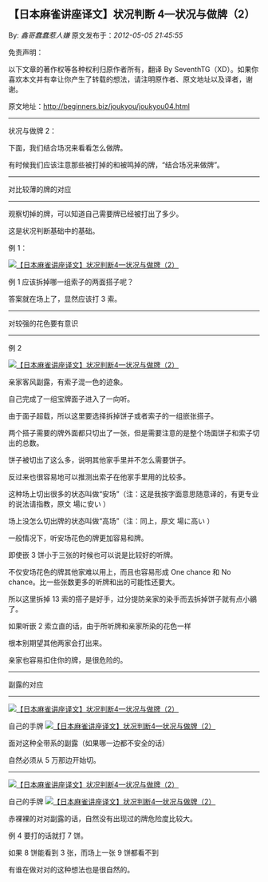 ## 【日本麻雀讲座译文】状况判断 4—状况与做牌（2）

By: _鑫哥蠢蠢惹人嫌_ 原文发布于：_2012-05-05 21:45:55_

免责声明：

以下文章的著作权等各种权利归原作者所有，翻译 By
SeventhTG（XD）。如果你喜欢本文并有幸让你产生了转载的想法，请注明原作者、原文地址以及译者，谢谢。

原文地址：http://beginners.biz/joukyou/joukyou04.html

---

状况与做牌 2：

下面，我们结合场况来看看怎么做牌。

有时候我们应该注意那些被打掉的和被鸣掉的牌，“结合场况来做牌”。

---

对比较薄的牌的对应

---

观察切掉的牌，可以知道自己需要牌已经被打出了多少。

这是状况判断基础中的基础。

例 1：

[![【日本麻雀讲座译文】状况判断4—状况与做牌（2）](http://s12.sinaimg.cn/middle/7f78b76fgbf4a50425f5b&690)](http://photo.blog.sina.com.cn/showpic.html#blogid=7f78b76f01014m3m&url=http://s12.sinaimg.cn/orignal/7f78b76fgbf4a50425f5b)

例 1 应该拆掉哪一组索子的两面搭子呢？

答案就在场上了，显然应该打 3 索。

---

对较强的花色要有意识

---

例 2

[![【日本麻雀讲座译文】状况判断4—状况与做牌（2）](http://s16.sinaimg.cn/middle/7f78b76fgbf4a5e9baeef&690)](http://photo.blog.sina.com.cn/showpic.html#blogid=7f78b76f01014m3m&url=http://s16.sinaimg.cn/orignal/7f78b76fgbf4a5e9baeef)

亲家客风副露，有索子混一色的迹象。

自己完成了一组宝牌面子进入了一向听。

由于面子超载，所以这里要选择拆掉饼子或者索子的一组嵌张搭子。

两个搭子需要的牌外面都只切出了一张，但是需要注意的是整个场面饼子和索子切出的总数。

饼子被切出了这么多，说明其他家手里并不怎么需要饼子。

反过来也很容易地可以推测出索子在他家手里用的比较多。

这种场上切出很多的状态叫做“安场”（注：这是我按字面意思随意译的，有更专业的说法请指教，原文
場に安い ）

场上没怎么切出牌的状态叫做“高场”（注：同上，原文
場に高い ）

一般情况下，听安场花色的牌更加容易和牌。

即使嵌 3 饼小于三张的时候也可以说是比较好的听牌。

不仅安场花色的牌其他家难以用上，而且也容易形成 One
chance 和 No chance。比一些张数更多的听牌和出的可能性还要大。

所以这里拆掉 13 索的搭子是好手，过分提防亲家的染手而去拆掉饼子就有点小鶸了。

如果听嵌 2 索立直的话，由于所听牌和亲家所染的花色一样

根本别期望其他两家会打出来。

亲家也容易扣住你的牌，是很危险的。

---

副露的对应

---

[![【日本麻雀讲座译文】状况判断4—状况与做牌（2）](http://s10.sinaimg.cn/middle/7f78b76fgbf4ab8a4d659&690)](http://photo.blog.sina.com.cn/showpic.html#blogid=7f78b76f01014m3m&url=http://s10.sinaimg.cn/orignal/7f78b76fgbf4ab8a4d659)

自己的手牌 [![【日本麻雀讲座译文】状况判断4—状况与做牌（2）](http://s2.sinaimg.cn/middle/7f78b76fgbf4ab99d0c91&690)](http://photo.blog.sina.com.cn/showpic.html#blogid=7f78b76f01014m3m&url=http://s2.sinaimg.cn/orignal/7f78b76fgbf4ab99d0c91)

面对这种全带系的副露（如果哪一边都不安全的话）

自然必须从 5 万那边开始切。

---

[![【日本麻雀讲座译文】状况判断4—状况与做牌（2）](http://s14.sinaimg.cn/middle/7f78b76fgbf4ac4a48cfd&690)](http://photo.blog.sina.com.cn/showpic.html#blogid=7f78b76f01014m3m&url=http://s14.sinaimg.cn/orignal/7f78b76fgbf4ac4a48cfd)

自己的手牌 [![【日本麻雀讲座译文】状况判断4—状况与做牌（2）](http://s16.sinaimg.cn/middle/7f78b76fgbf4ac5d5af4f&690)](http://photo.blog.sina.com.cn/showpic.html#blogid=7f78b76f01014m3m&url=http://s16.sinaimg.cn/orignal/7f78b76fgbf4ac5d5af4f)

赤裸裸的对对副露的话，自然没有出现过的牌危险度比较大。

例 4 要打的话就打 7 饼。

如果 8 饼能看到 3 张，而场上一张 9 饼都看不到

有谁在做对对的这种想法也是很自然的。
